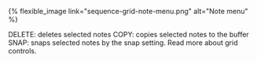 ---
---

{% flexible_image link="sequence-grid-note-menu.png" alt="Note menu" %}

DELETE: deletes selected notes
COPY: copies selected notes to the buffer
SNAP: snaps selected notes by the snap setting. Read more about grid controls.
